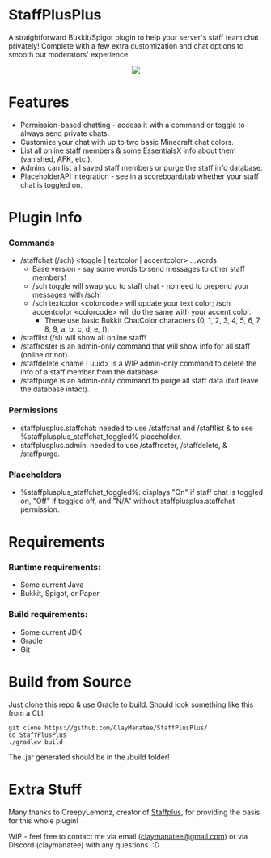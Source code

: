 # StaffPlusPlus 
A straightforward Bukkit/Spigot plugin to help your server's staff team chat privately! Complete with a few extra customization and chat options to smooth out moderators' experience.

<p align="center">
  <img src="https://github.com/user-attachments/assets/03645cf4-196b-45c1-9b96-b0b23ce17ca5" />
</p>

# Features
- Permission-based chatting - access it with a command or toggle to always send private chats.
- Customize your chat with up to two basic Minecraft chat colors.
- List all online staff members & some EssentialsX info about them (vanished, AFK, etc.).
- Admins can list all saved staff members or purge the staff info database.
- PlaceholderAPI integration - see in a scoreboard/tab whether your staff chat is toggled on.

# Plugin Info
### Commands
- /staffchat (/sch) \<toggle | textcolor | accentcolor\> ...words
  - Base version - say some words to send messages to other staff members!
  - /sch toggle will swap you to staff chat - no need to prepend your messages with /sch!
  - /sch textcolor \<colorcode\> will update your text color; /sch accentcolor \<colorcode\> will do the same with your accent color.
    - These use basic Bukkit ChatColor characters (0, 1, 2, 3, 4, 5, 6, 7, 8, 9, a, b, c, d, e, f).
- /stafflist (/sl) will show all online staff!
- /staffroster is an admin-only command that will show info for all staff (online or not).
- /staffdelete \<name | uuid\> is a WIP admin-only command to delete the info of a staff member from the database.
- /staffpurge is an admin-only command to purge all staff data (but leave the database intact).

### Permissions
- staffplusplus.staffchat: needed to use /staffchat and /stafflist & to see %staffplusplus_staffchat_toggled% placeholder.
- staffplusplus.admin: needed to use /staffroster, /staffdelete, & /staffpurge.

### Placeholders
- %staffplusplus_staffchat_toggled%: displays "On" if staff chat is toggled on, "Off" if toggled off, and "N/A" without staffplusplus.staffchat permission.

# Requirements
### Runtime requirements:
- Some current Java
- Bukkit, Spigot, or Paper

### Build requirements:
- Some current JDK
- Gradle
- Git

# Build from Source
Just clone this repo & use Gradle to build. Should look something like this from a CLI:
``` 
git clone https://github.com/ClayManatee/StaffPlusPlus/
cd StaffPlusPlus
./gradlew build
```
The .jar generated should be in the /build folder!

# Extra Stuff
Many thanks to CreepyLemonz, creator of [Staffplus](https://github.com/CreepyLemonz/staffplus), for providing the basis for this whole plugin!

WIP - feel free to contact me via email (claymanatee@gmail.com) or via Discord (claymanatee) with any questions. :D
